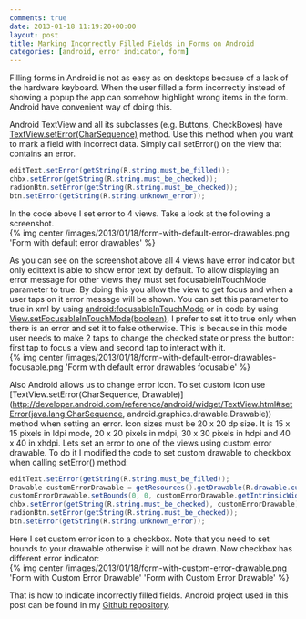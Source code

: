 ```yaml
---
comments: true
date: 2013-01-18 11:19:20+00:00
layout: post
title: Marking Incorrectly Filled Fields in Forms on Android
categories: [android, error indicator, form]
---
```


Filling forms in Android is not as easy as on desktops because of a lack of the hardware keyboard. When the user filled a form incorrectly instead of showing a popup the app can somehow highlight wrong items in the form. Android have convenient way of doing this.

<!-- more -->

Android TextView and all its subclasses (e.g. Buttons, CheckBoxes) have [TextView.setError(CharSequence)](http://developer.android.com/reference/android/widget/TextView.html#setError(java.lang.CharSequence)) method. Use this method when you want to mark a field with incorrect data. Simply call setError() on the view that contains an error.

``` java
editText.setError(getString(R.string.must_be_filled));
chbx.setError(getString(R.string.must_be_checked));
radionBtn.setError(getString(R.string.must_be_checked));
btn.setError(getString(R.string.unknown_error));
```

In the code above I set error to 4 views. Take a look at the following a screenshot.  
{% img center /images/2013/01/18/form-with-default-error-drawables.png 'Form with default error drawables' %}

As you can see on the screenshot above all 4 views have error indicator but only edittext is able to show error text by default. To allow displaying an error message for other views they must set focusableInTouchMode parameter to true. By doing this you allow the view to get focus and when a user taps on it error message will be shown. You can set this parameter to true in xml by using [android:focusableInTouchMode](http://developer.android.com/reference/android/view/View.html#attr_android:focusableInTouchMode) or in code by using [View.setFocusableInTouchMode(boolean)](http://developer.android.com/reference/android/view/View.html#setFocusableInTouchMode(boolean)). I prefer to set it to true only when there is an error and set it to false otherwise. This is because in this mode user needs to make 2 taps to change the checked state or press the button: first tap to focus a view and second tap to interact with it.  
{% img center /images/2013/01/18/form-with-default-error-drawables-focusable.png 'Form with default error drawables focusable' %}

Also Android allows us to change error icon. To set custom icon use [TextView.setError(CharSequence, Drawable)](http://developer.android.com/reference/android/widget/TextView.html#setError(java.lang.CharSequence, android.graphics.drawable.Drawable)) method when setting an error.
Icon sizes must be 20 x 20 dp size. It is 15 x 15 pixels in ldpi mode, 20 x 20 pixels in mdpi, 30 x 30 pixels in hdpi and 40 x 40 in xhdpi. Lets set an error to one of the views using custom error drawable. To do it I modified the code to set custom drawable to checkbox when calling setError() method:

``` java
editText.setError(getString(R.string.must_be_filled));
Drawable customErrorDrawable = getResources().getDrawable(R.drawable.custom_error);
customErrorDrawable.setBounds(0, 0, customErrorDrawable.getIntrinsicWidth(), customErrorDrawable.getIntrinsicHeight());
chbx.setError(getString(R.string.must_be_checked), customErrorDrawable);
radionBtn.setError(getString(R.string.must_be_checked));
btn.setError(getString(R.string.unknown_error));
```

Here I set custom error icon to a checkbox. Note that you need to set bounds to your drawable otherwise it will not be drawn.
Now checkbox has different error indicator:  
{% img center /images/2013/01/18/form-with-custom-error-drawable.png 'Form with Custom Error Drawable' 'Form with Custom Error Drawable' %}

That is how to indicate incorrectly filled fields.
Android project used in this post can be found in my [Github repository](https://github.com/J-rooft/android-forms-with-error-indicators).
